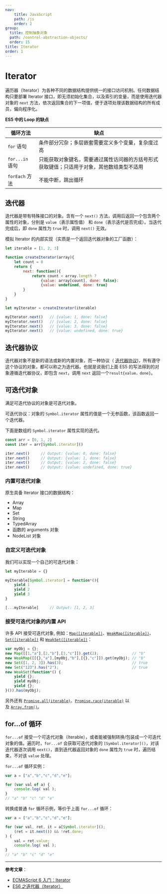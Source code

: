 ```yaml
---
nav:
    title: JavaScript
    path: /js
    order: 2
group:
  title: 控制抽象对象
  path: /control-abstraction-objects/
  order: 15
title: Iterator
order: 1
---
```


# Iterator

遍历器（Iterator）为各种不同的数据结构提供统一的接口访问机制。任何数据结构只要部署 Iterator 接口，即无须初始化集合，以及索引的变量，而是使用迭代器对象的 `next` 方法，依次返回集合的下一项值，便于逐项处理该数据结构的所有成员，偏向程序化。

**ES5 中的 Loop 的缺点**

| 循环方法        | 缺点                                                                                       |
| --------------- | ------------------------------------------------------------------------------------------ |
| `for` 语句      | 条件部分冗杂；多层嵌套需要定义多个变量，复杂度过高                                         |
| `for...in` 语句 | 只能获取对象键名，需要通过属性访问器的方括号形式获取键值；只适用于对象，其他数组类型不适用 |
| `forEach` 方法  | 不能中断，跳出循环                                                                         |

## 迭代器

迭代器是带有特殊接口的对象。含有一个 `next()` 方法，调用后返回一个包含两个属性的对象，分别是 `value`（表示属性值） 和 `done`（表示迭代是否完成）。当迭代完成后，即 `done` 属性为 `true` 时，调用 `next()` 无效。

模拟 Iterator 的内部实现（实质是一个返回迭代器对象的工厂函数）：

```js
let iterable = [1, 2, 3]

function createIterator(array){
    let count = 0
    return {
        next: function(){
            return count < array.length ?
                {value: array[count], done: false}:
            	{value: undefined, done: true}
        }
    }
}

let myIterator = createIterator(iterable)

myIterator.next()	// {value: 1, done: false}
myIterator.next()	// {value: 2, done: false}
myIterator.next()	// {value: 3, done: false}
myIterator.next()	// {value: undefined, done: true}
```

## 迭代器协议

迭代器对象不是新的语法或新的内置对象，而一种协议（ [迭代器协议](https://developer.mozilla.org/zh-CN/docs/Web/JavaScript/Reference/Iteration_protocols#%E5%8F%AF%E8%BF%AD%E4%BB%A3%E5%8D%8F%E8%AE%AE))，所有遵守这个协议的对象，都可以称之为迭代器。也就是说我们上面 ES5 的写法得到的对象遵循迭代器协议，即包含 `next`，调用 `next` 返回一个`result{value，done}`。

## 可迭代对象

满足可迭代协议的对象是可迭代对象。

可迭代协议：对象的 `Symbol.iterator` 属性的值是一个无参函数，该函数返回一个迭代器。

下面是数组的 `Symbol.iterator` 属性实现的迭代。

```js
const arr = [0, 1, 2]
const iter = arr[Symbol.iterator]()

iter.next()		// Output: {value: 0, done: false}
iter.next()		// Output: {value: 1, done: false}
iter.next()		// Output: {value: 2, done: false}
iter.next()		// Output: {value: undefined, done: true}
```

### 内置可迭代对象

原生具备 Iterator 接口的数据结构：

* Array
* Map
* Set
* String
* TypedArray
* 函数的 arguments 对象
* NodeList 对象

### 自定义可迭代对象

我们可以实现一个自己的可迭代对象：

```js
let myIterable = {}

myIterable[Symbol.iterator] = function*(){
    yield 1
    yield 2
    yield 3
}

[...myIterable]		// Output: [1, 2, 3]
```

### 接受可迭代对象的内置 API

许多 API 接受可迭代对象, 例如：[`Map([iterable])`](https://developer.mozilla.org/zh-CN/docs/Web/JavaScript/Reference/Map)、[`WeakMap([iterable])`](https://developer.mozilla.org/zh-CN/docs/Web/JavaScript/Reference/WeakMap)、[`Set([iterable])`](https://developer.mozilla.org/zh-CN/docs/Web/JavaScript/Reference/Global_Objects/Set) 和 [`WeakSet([iterable])`](https://developer.mozilla.org/zh-CN/docs/Web/JavaScript/Reference/Global_Objects/WeakSet)：

```js
var myObj = {};
new Map([[1,"a"],[2,"b"],[3,"c"]]).get(2);               // "b"
new WeakMap([[{},"a"],[myObj,"b"],[{},"c"]]).get(myObj); // "b"
new Set([1, 2, 3]).has(3);                               // true
new Set("123").has("2");                                 // true
new WeakSet(function*() {
    yield {};
    yield myObj;
    yield {};
}()).has(myObj);
```

另外还有 [`Promise.all(iterable)`](https://developer.mozilla.org/zh-CN/docs/Web/JavaScript/Reference/Global_Objects/Promise/all)、[`Promise.race(iterable)`](https://developer.mozilla.org/zh-CN/docs/Web/JavaScript/Reference/Global_Objects/Promise/race) 以及 [`Array.from()`](https://developer.mozilla.org/zh-CN/docs/Web/JavaScript/Reference/Global_Objects/Array/from)。

## for...of 循环

`for...of` 接受一个可迭代对象（Iterable），或者能被强制转换/包装成一个可迭代对象的值。遍历时，`for...of` 会获取可迭代对象的 `[Symbol.iterator]()`，对该迭代器逐次调用 `next()`，直到迭代器返回对象的 `done` 属性为 `true` 时，遍历结束，不对该 `value` 处理。

`for...of` 循环实例：

```js
var a = ["a","b","c","d","e"];

for (var val of a) {
    console.log( val );
}
// "a" "b" "c" "d" "e"
```

转换成普通 `for` 循环示例，等价于上面 `for...of` 循环：

```js
var a = ["a","b","c","d","e"];

for (var val, ret, it = a[Symbol.iterator]();
    (ret = it.next()) && !ret.done;
) {
    val = ret.value;
    console.log( val );
}
// "a" "b" "c" "d" "e"
```

---

**参考文章**：

* [ECMAScript 6 入门：Iterator](http://es6.ruanyifeng.com/#docs/iterator)
* [ES6 之迭代器（Iterator）](https://juejin.im/entry/5924f5302f301e006b35fba5)



